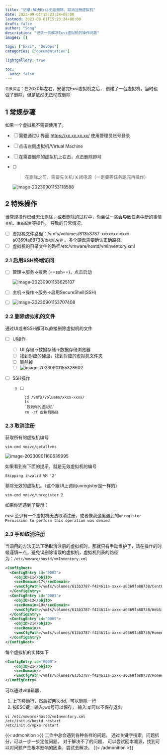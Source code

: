 ```yaml
---
title: "记录-解决Exsi无法删除、取消注册虚拟机"
date: 2023-09-01T15:23:24+08:00
lastmod: 2023-09-01T15:23:24+08:00
draft: false
author: "Song"
description: "记录一次解决Exsi虚拟机的操作问题"
images: []

tags: ["Exsi", "DevOps"]
categories: ["documentation"]

lightgallery: true

toc:
  auto: false
---
```


`背景描述`：在2020年左右，安装完Exsi虚拟机之后， 创建了一台虚拟机，当时也做了删除，但是依然无法彻底删除

<!--more-->

## 1 常规步骤

如果一个虚拟机不需要使用了，

- [ ]  需要通过UI界面 https://xx.xx.xx.xx/ 使用管理员账号登录

- [ ] 点击左侧虚拟机/Virtual Machine

- [ ] 在需要删除的虚拟机上右击，点击删除即可

- [ ] > 在删除之前，需要先关机/关闭电源（一定要等任务跑完再操作）

    ![image-20230901153118588](https://yingsongxue.github.io/static/img/2023/upgit_20230901_1693553478.png)

## 2 特殊操作

当常规操作已经无法删除，或者删除的过程中，你尝试一些会导致任务中断的事情`关机`、`重新配置`等操作， 导致的异常情况。

- [ ] 虚拟机文件路径：/vmfs/volumes/613b3787-xxxxxxx-xxxx-a0369fa88738/`虚拟机名称` 。多个硬盘需要确认正确路径.
- [ ] 虚拟机的目录文件的路径/etc/vmware/hostd/vmInventory.xml

### 2.1 启用SSH终端访问

- [ ] 管理->服务->搜索 (==ssh==)，点击启动

    ![image-20230901153625107](https://yingsongxue.github.io/static/img/2023/upgit_20230901_1693553785.png)

- [ ] 主机->操作->服务->启用SecureShell(SSH)

- [ ] ![image-20230901153707408](https://yingsongxue.github.io/static/img/2023/upgit_20230901_1693553827.png)



### 2.2 删除虚拟机的文件

通过UI或者SSH都可以直接删除虚拟机的文件

- [ ] UI操作

    - [ ] UI 存储->数据存储->数据存储浏览器
    - [ ] 找到对应的硬盘，找到对应的虚拟机文件夹
    - [ ] 删除掉
    - [ ] ![image-20230901155328602](https://yingsongxue.github.io/static/img/2023/upgit_20230901_1693554808.png)

- [ ] SSH操作

    - [ ] ```shell
        cd /vmfs/volumes/xxxx-xxxx/
        ls
        `找到你的虚拟机`
        rm -rf 虚拟机路径
        ```

        

### 2.3 取消注册

获取所有的虚拟机编号

```shell
vim-cmd vmsvc/getallvms
```

![image-20230901160639995](https://yingsongxue.github.io/static/img/2023/upgit_20230901_1693555600.png)

如果看到有下面的提示，就是无效虚拟机的编号

```shell
Skipping invalid VM '2'
```

移除无效的虚拟机。（这个跟UI上调用unregister是一样的）

```shell
vim-cmd vmsvc/unregister 2
```

如果你还遇到了提示：

exsi 至少有一个虚拟机无法取消注册，或者像我这里遇到的`unregister Permission to perform this operation was denied`

### 2.3 手动取消注册

当调用的方法无法正确取消注册的虚拟机时，那就只有手动维护了，请在操作的时候谨慎一点，避免误删除错误的虚拟机，虚拟机列表的路径为：`/etc/vmware/hostd/vmInventory.xml`

```xml
<ConfigRoot>
  <ConfigEntry id="0002">
    <objID>11</objID>
    <secDomain>17</secDomain>
    <vmxCfgPath>/vmfs/volumes/613b3787-f424611a-xxxx-a0369fa88738/CentOS_NAS/CentOS_NAS.vmx</vmxCfgPath>
  </ConfigEntry>
  <ConfigEntry id="0003">
    <objID>12</objID>
    <secDomain>19</secDomain>
    <vmxCfgPath>/vmfs/volumes/613b3787-f424611a-xxxx-a0369fa88738/WebSite/WebSite.vmx</vmxCfgPath>
  </ConfigEntry>
  <ConfigEntry id="0009">
    <objID>21</objID>
    <secDomain/>
    <vmxCfgPath>/vmfs/volumes/613b3787-f424611a-xxxx-a0369fa88738/HomeAssistant_HomeKit/HomeAssistant_HomeKit.vmx</vmxCfgPath>
  </ConfigEntry>
</ConfigRoot>
```

每个虚拟机的实体如下

```xml
<ConfigEntry id="0009">
    <objID>21</objID>
    <secDomain/>
    <vmxCfgPath>/vmfs/volumes/613b3787-f424611a-xxxx-a0369fa88738/HomeAssistant_HomeKit/HomeAssistant_HomeKit.vmx</vmxCfgPath>
</ConfigEntry>
```

可以通过vi编辑器，

1. 上下移动行，然后按两次dd，可以删除一行
2. 按ESC键，输入:wq号可以保存， 输入:q!可以不保存退出

```shell
vi /etc/vmware/hostd/vmInventory.xml
/etc/init.d/hostd restart
/etc/init.d/vpxa restart
```



{{< admonition >}}
工作中总会遇到各种各样的问题。 通过关键字搜索，问题拆分，可以一步一步定位问题。 对于解决不了的问题， 可以尝试回本溯源，找到可以对问题产生根本影响的因素，尝试去解决。
{{< /admonition >}}


